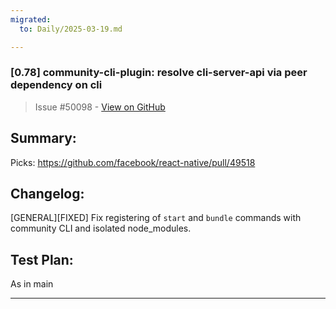 ```yaml
---
migrated:
  to: Daily/2025-03-19.md

---
```



### [0.78] community-cli-plugin: resolve cli-server-api via peer dependency on cli

> Issue #50098 - [View on GitHub](https://github.com/facebook/react-native/pull/50098)

## Summary:

Picks: <https://github.com/facebook/react-native/pull/49518>

## Changelog:

[GENERAL][FIXED] Fix registering of `start` and `bundle` commands with community CLI and isolated node_modules.

## Test Plan:

As in main

---
